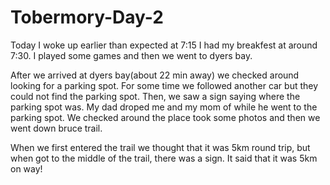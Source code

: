# Tobermory-Day-2
Today I woke up earlier than expected at 7:15
I had my breakfest at around 7:30. I played some games and then we went to dyers bay.

After we arrived at dyers bay(about 22 min away) we checked around looking for a parking spot. For some time we followed another car but they could not find the parking spot. Then, we saw a sign saying where the parking spot was. My dad droped me and my mom of while he went to the parking spot. We checked around the place took some photos and then we went down bruce trail.
 
When we first entered the trail we thought that it was 5km round trip, but when got to the middle of the trail, there was a sign. It said that it was 5km on way!
